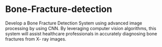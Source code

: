# Bone-Fracture-detection
Develop a Bone Fracture Detection System using advanced image processing by using CNN. By leveraging computer vision algorithms, this system will assist healthcare professionals in accurately diagnosing bone fractures from X- ray images.
